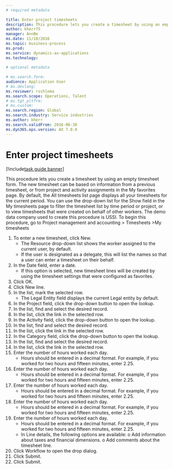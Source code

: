 ```yaml
--- 
# required metadata 
 
title: Enter project timesheets
description: This procedure lets you create a timesheet by using an empty timesheet form. 
author: kherr75
manager: AnnBe 
ms.date: 11/10/2016
ms.topic: business-process 
ms.prod:  
ms.service: dynamics-ax-applications 
ms.technology:  
 
# optional metadata 
 
# ms.search.form:   
audience: Application User 
# ms.devlang:  
ms.reviewer: rschloma
ms.search.scope: Operations, Talent 
# ms.tgt_pltfrm:  
# ms.custom:  
ms.search.region: Global
ms.search.industry: Service industries
ms.author: kherr
ms.search.validFrom: 2016-06-30 
ms.dyn365.ops.version: AX 7.0.0 
---
```

# Enter project timesheets

[!include[task guide banner](../../includes/task-guide-banner.md)]

This procedure lets you create a timesheet by using an empty timesheet form. The new timesheet can be based on information from a previous timesheet, or from project and activity assignments in the My favorites page. By default, the All timesheets list page displays all your timesheets for the current period. You can use the drop-down list for the Show field in the My timesheets page to filter the timesheet list by time period or project, or to view timesheets that were created on behalf of other workers. The demo data company used to create this procedure is USSI. To begin this procedure, go to Project management and accounting > Timesheets >My timesheets

1. To enter a new timesheet, click New.
    * The Resource drop-down list shows the worker assigned to the current user, by default.  
    * If the user is designated as a delegate, this will list the names so that a user can enter a timesheet on their behalf.  
2. In the Date field, enter a date.
    * If this option is selected, new timesheet lines will be created by using the timesheet settings that were configured as favorites.  
3. Click OK.
4. Click New line.
5. In the list, mark the selected row.
    * The Legal Entity field displays the current Legal entity by default.   
6. In the Project field, click the drop-down button to open the lookup.
7. In the list, find and select the desired record.
8. In the list, click the link in the selected row.
9. In the Activity field, click the drop-down button to open the lookup.
10. In the list, find and select the desired record.
11. In the list, click the link in the selected row.
12. In the Category field, click the drop-down button to open the lookup.
13. In the list, find and select the desired record.
14. In the list, click the link in the selected row.
15. Enter the number of hours worked each day.
    * Hours should be entered in a decimal format.  For example, if you worked for two hours and fifteen minutes, enter 2.25.   
16. Enter the number of hours worked each day.
    * Hours should be entered in a decimal format.  For example, if you worked for two hours and fifteen minutes, enter 2.25.   
17. Enter the number of hours worked each day.
    * Hours should be entered in a decimal format.  For example, if you worked for two hours and fifteen minutes, enter 2.25.   
18. Enter the number of hours worked each day.
    * Hours should be entered in a decimal format.  For example, if you worked for two hours and fifteen minutes, enter 2.25.   
19. Enter the number of hours worked each day.
    * Hours should be entered in a decimal format.  For example, if you worked for two hours and fifteen minutes, enter 2.25.   
    * In Line details, the following options are available:  o	Add information about taxes and financial dimensions.  o	Add comments about the timesheet line.  
20. Click Workflow to open the drop dialog.
21. Click Submit.
22. Click Submit.

